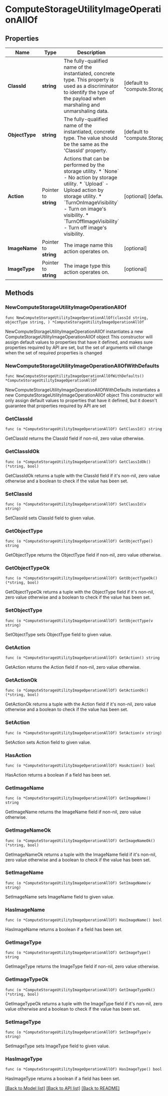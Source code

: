# ComputeStorageUtilityImageOperationAllOf

## Properties

Name | Type | Description | Notes
------------ | ------------- | ------------- | -------------
**ClassId** | **string** | The fully-qualified name of the instantiated, concrete type. This property is used as a discriminator to identify the type of the payload when marshaling and unmarshaling data. | [default to "compute.StorageUtilityImageOperation"]
**ObjectType** | **string** | The fully-qualified name of the instantiated, concrete type. The value should be the same as the &#39;ClassId&#39; property. | [default to "compute.StorageUtilityImageOperation"]
**Action** | Pointer to **string** | Actions that can be performed by the storage utility. * &#x60;None&#x60; - No action by storage utility. * &#x60;Upload&#x60; - Upload action by storage utility. * &#x60;TurnOnImageVisibility&#x60; - Turn on image&#39;s visibility. * &#x60;TurnOffImageVisibility&#x60; - Turn off image&#39;s visibility. | [optional] [default to "None"]
**ImageName** | Pointer to **string** | The image name this action operates on. | [optional] 
**ImageType** | Pointer to **string** | The image type this action operates on. | [optional] 

## Methods

### NewComputeStorageUtilityImageOperationAllOf

`func NewComputeStorageUtilityImageOperationAllOf(classId string, objectType string, ) *ComputeStorageUtilityImageOperationAllOf`

NewComputeStorageUtilityImageOperationAllOf instantiates a new ComputeStorageUtilityImageOperationAllOf object
This constructor will assign default values to properties that have it defined,
and makes sure properties required by API are set, but the set of arguments
will change when the set of required properties is changed

### NewComputeStorageUtilityImageOperationAllOfWithDefaults

`func NewComputeStorageUtilityImageOperationAllOfWithDefaults() *ComputeStorageUtilityImageOperationAllOf`

NewComputeStorageUtilityImageOperationAllOfWithDefaults instantiates a new ComputeStorageUtilityImageOperationAllOf object
This constructor will only assign default values to properties that have it defined,
but it doesn't guarantee that properties required by API are set

### GetClassId

`func (o *ComputeStorageUtilityImageOperationAllOf) GetClassId() string`

GetClassId returns the ClassId field if non-nil, zero value otherwise.

### GetClassIdOk

`func (o *ComputeStorageUtilityImageOperationAllOf) GetClassIdOk() (*string, bool)`

GetClassIdOk returns a tuple with the ClassId field if it's non-nil, zero value otherwise
and a boolean to check if the value has been set.

### SetClassId

`func (o *ComputeStorageUtilityImageOperationAllOf) SetClassId(v string)`

SetClassId sets ClassId field to given value.


### GetObjectType

`func (o *ComputeStorageUtilityImageOperationAllOf) GetObjectType() string`

GetObjectType returns the ObjectType field if non-nil, zero value otherwise.

### GetObjectTypeOk

`func (o *ComputeStorageUtilityImageOperationAllOf) GetObjectTypeOk() (*string, bool)`

GetObjectTypeOk returns a tuple with the ObjectType field if it's non-nil, zero value otherwise
and a boolean to check if the value has been set.

### SetObjectType

`func (o *ComputeStorageUtilityImageOperationAllOf) SetObjectType(v string)`

SetObjectType sets ObjectType field to given value.


### GetAction

`func (o *ComputeStorageUtilityImageOperationAllOf) GetAction() string`

GetAction returns the Action field if non-nil, zero value otherwise.

### GetActionOk

`func (o *ComputeStorageUtilityImageOperationAllOf) GetActionOk() (*string, bool)`

GetActionOk returns a tuple with the Action field if it's non-nil, zero value otherwise
and a boolean to check if the value has been set.

### SetAction

`func (o *ComputeStorageUtilityImageOperationAllOf) SetAction(v string)`

SetAction sets Action field to given value.

### HasAction

`func (o *ComputeStorageUtilityImageOperationAllOf) HasAction() bool`

HasAction returns a boolean if a field has been set.

### GetImageName

`func (o *ComputeStorageUtilityImageOperationAllOf) GetImageName() string`

GetImageName returns the ImageName field if non-nil, zero value otherwise.

### GetImageNameOk

`func (o *ComputeStorageUtilityImageOperationAllOf) GetImageNameOk() (*string, bool)`

GetImageNameOk returns a tuple with the ImageName field if it's non-nil, zero value otherwise
and a boolean to check if the value has been set.

### SetImageName

`func (o *ComputeStorageUtilityImageOperationAllOf) SetImageName(v string)`

SetImageName sets ImageName field to given value.

### HasImageName

`func (o *ComputeStorageUtilityImageOperationAllOf) HasImageName() bool`

HasImageName returns a boolean if a field has been set.

### GetImageType

`func (o *ComputeStorageUtilityImageOperationAllOf) GetImageType() string`

GetImageType returns the ImageType field if non-nil, zero value otherwise.

### GetImageTypeOk

`func (o *ComputeStorageUtilityImageOperationAllOf) GetImageTypeOk() (*string, bool)`

GetImageTypeOk returns a tuple with the ImageType field if it's non-nil, zero value otherwise
and a boolean to check if the value has been set.

### SetImageType

`func (o *ComputeStorageUtilityImageOperationAllOf) SetImageType(v string)`

SetImageType sets ImageType field to given value.

### HasImageType

`func (o *ComputeStorageUtilityImageOperationAllOf) HasImageType() bool`

HasImageType returns a boolean if a field has been set.


[[Back to Model list]](../README.md#documentation-for-models) [[Back to API list]](../README.md#documentation-for-api-endpoints) [[Back to README]](../README.md)


